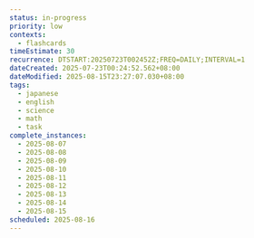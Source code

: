 ```yaml
---
status: in-progress
priority: low
contexts:
  - flashcards
timeEstimate: 30
recurrence: DTSTART:20250723T002452Z;FREQ=DAILY;INTERVAL=1
dateCreated: 2025-07-23T00:24:52.562+08:00
dateModified: 2025-08-15T23:27:07.030+08:00
tags:
  - japanese
  - english
  - science
  - math
  - task
complete_instances:
  - 2025-08-07
  - 2025-08-08
  - 2025-08-09
  - 2025-08-10
  - 2025-08-11
  - 2025-08-12
  - 2025-08-13
  - 2025-08-14
  - 2025-08-15
scheduled: 2025-08-16
---
```


